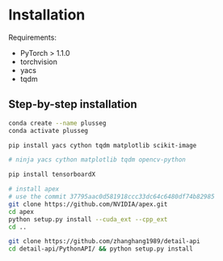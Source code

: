 # Installation

Requirements:
- PyTorch > 1.1.0
- torchvision
- yacs
- tqdm


## Step-by-step installation

```bash
conda create --name plusseg
conda activate plusseg

pip install yacs cython tqdm matplotlib scikit-image

# ninja yacs cython matplotlib tqdm opencv-python

pip install tensorboardX

# install apex
# use the commit 37795aac0d581918ccc33dc64c6480df74b82985
git clone https://github.com/NVIDIA/apex.git
cd apex
python setup.py install --cuda_ext --cpp_ext
cd ..

git clone https://github.com/zhanghang1989/detail-api
cd detail-api/PythonAPI/ && python setup.py install
```